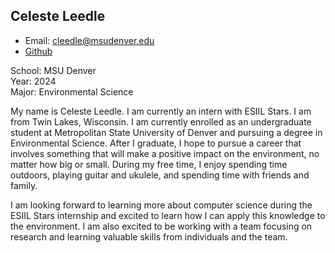 ## Celeste Leedle  
* Email: cleedle@msudenver.edu
* <a href="https://github.com/cleedle">Github</a>

School: MSU Denver   
Year: 2024    
Major: Environmental Science   

My name is Celeste Leedle. I am currently an intern with ESIIL Stars. I am from Twin Lakes, Wisconsin. I am currently enrolled as an undergraduate student at Metropolitan State University of Denver and pursuing a degree in Environmental Science. After I graduate, I hope to pursue a career that involves something that will make a positive impact on the environment, no matter how big or small. During my free time, I enjoy spending time outdoors, playing guitar and ukulele, and spending time with friends and family.  

I am looking forward to learning more about computer science during the ESIIL Stars internship and excited to learn how I can apply this knowledge to the environment. I am also excited to be working with a team focusing on research and learning valuable skills from individuals and the team.  
